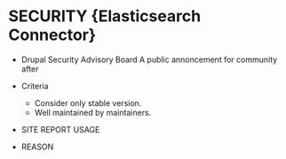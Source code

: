 # SECURITY {Elasticsearch Connector}

- Drupal Security Advisory Board
  A public annoncement for community after

- Criteria

  - Consider only stable version.
  - Well maintained by maintainers.

- SITE REPORT USAGE

- REASON
